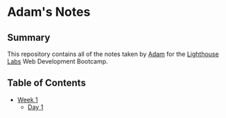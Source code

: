 # Adam's Notes
## Summary 

This repository contains all of the notes taken by [Adam](https://github.com/adamhirzalla) for the [Lighthouse Labs](https://www.lighthouselabs.ca/) Web Development Bootcamp.

## Table of Contents
* [Week 1](/week1)
  * [Day 1](/week1/day1)